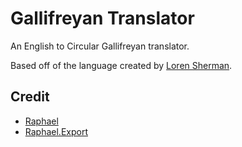 Gallifreyan Translator
======================

An English to Circular Gallifreyan translator.

Based off of the language created by [Loren Sherman](http://www.shermansplanet.com/gallifreyan).

Credit
------
* [Raphael](http://raphaeljs.com/)
* [Raphael.Export](https://github.com/ElbertF/Raphael.Export)